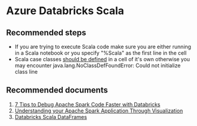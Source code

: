 <properties
	pageTitle="Databricks Scala Issues"
	description="Databricks Scala Issues"
	service="microsoft.Databricks"
	resource="workspaces"
	authors="kywe665"
	displayOrder="8"
	selfHelpType="resource"
	supportTopicIds="32612207"
	resourceTags=""
	productPesIds="16432"
	cloudEnvironments="public"
/> 

# Azure Databricks Scala

## **Recommended steps**

- If you are trying to execute Scala code make sure you are either running in a Scala notebook or you specify "%Scala" as the first line in the cell
- Scala case classes [should be defined](https://docs.databricks.com/spark/latest/faq/common-errors-in-notebooks.html) in a cell of it's own otherwise you may encounter java.lang.NoClassDefFoundError: Could not initialize class line

## **Recommended documents**

1. [7 Tips to Debug Apache Spark Code Faster with Databricks](https://databricks.com/blog/2016/10/18/7-tips-to-debug-apache-spark-code-faster-with-databricks.html)
2. [Understanding your Apache Spark Application Through Visualization](https://databricks.com/blog/2015/06/22/understanding-your-spark-application-through-visualization.html)
3. [Databricks Scala DataFrames](https://docs.azuredatabricks.net/spark/latest/dataframes-datasets/introduction-to-dataframes-scala.html#dataframes-scala)
